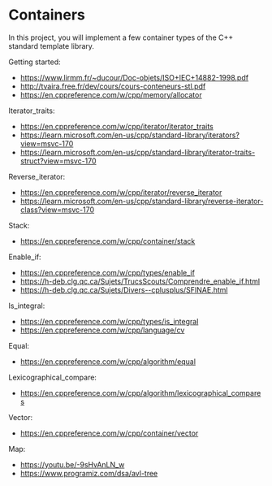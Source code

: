 # Containers
In this project, you will implement a few container types of the C++ standard template library.

Getting started:
* https://www.lirmm.fr/~ducour/Doc-objets/ISO+IEC+14882-1998.pdf
* http://tvaira.free.fr/dev/cours/cours-conteneurs-stl.pdf
* https://en.cppreference.com/w/cpp/memory/allocator

Iterator_traits:
* https://en.cppreference.com/w/cpp/iterator/iterator_traits
* https://learn.microsoft.com/en-us/cpp/standard-library/iterators?view=msvc-170
* https://learn.microsoft.com/en-us/cpp/standard-library/iterator-traits-struct?view=msvc-170

Reverse_iterator:
* https://en.cppreference.com/w/cpp/iterator/reverse_iterator
* https://learn.microsoft.com/en-us/cpp/standard-library/reverse-iterator-class?view=msvc-170

Stack:
* https://en.cppreference.com/w/cpp/container/stack

Enable_if:
* https://en.cppreference.com/w/cpp/types/enable_if
* https://h-deb.clg.qc.ca/Sujets/TrucsScouts/Comprendre_enable_if.html
* https://h-deb.clg.qc.ca/Sujets/Divers--cplusplus/SFINAE.html

Is_integral:
* https://en.cppreference.com/w/cpp/types/is_integral
* https://en.cppreference.com/w/cpp/language/cv

Equal:
* https://en.cppreference.com/w/cpp/algorithm/equal

Lexicographical_compare:
* https://en.cppreference.com/w/cpp/algorithm/lexicographical_compares

Vector:
* https://en.cppreference.com/w/cpp/container/vector

Map:
* https://youtu.be/-9sHvAnLN_w
* https://www.programiz.com/dsa/avl-tree
